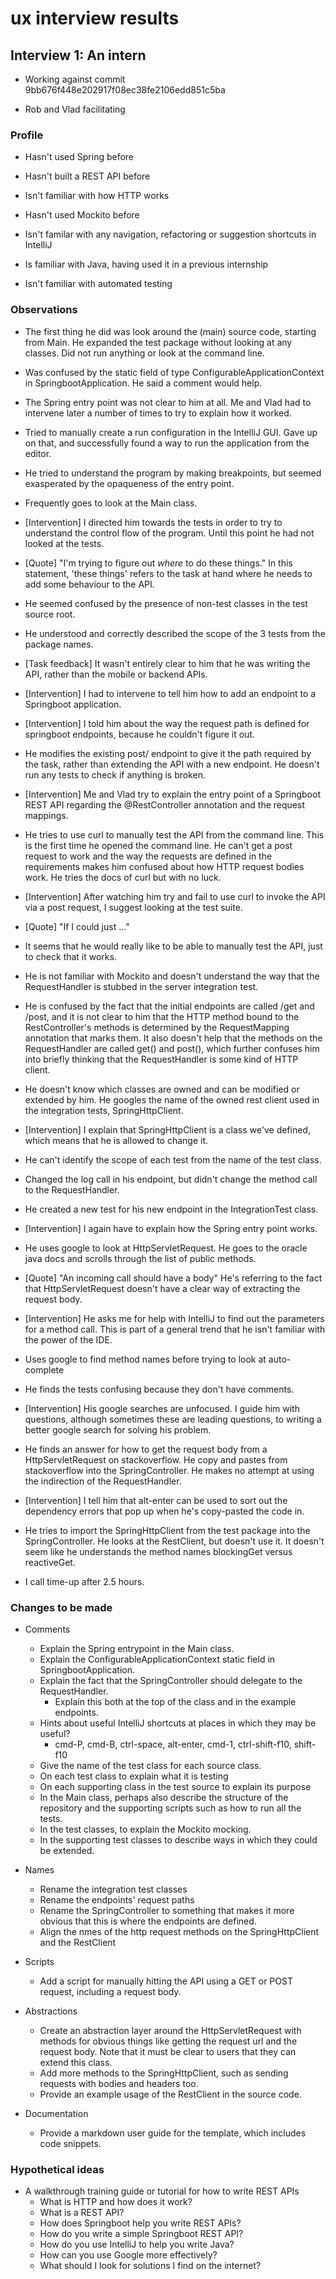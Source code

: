 # ux interview results

## Interview 1: An intern

- Working against commit 9bb676f448e202917f08ec38fe2106edd851c5ba

- Rob and Vlad facilitating

### Profile

- Hasn't used Spring before

- Hasn't built a REST API before

- Isn't familiar with how HTTP works

- Hasn't used Mockito before

- Isn't familar with any navigation, refactoring or suggestion shortcuts in IntelliJ

- Is familiar with Java, having used it in a previous internship

- Isn't familiar with automated testing

### Observations

- The first thing he did was look around the (main) source code, starting from Main. He expanded
  the test package without looking at any classes. Did not run anything or look at the command
  line.

- Was confused by the static field of type ConfigurableApplicationContext in SpringbootApplication.
  He said a comment would help.

- The Spring entry point was not clear to him at all. Me and Vlad had to intervene later a number of
  times to try to explain how it worked.

- Tried to manually create a run configuration in the IntelliJ GUI. Gave up on that, and successfully
  found a way to run the application from the editor.

- He tried to understand the program by making breakpoints, but seemed exasperated by the opaqueness
  of the entry point.
  
- Frequently goes to look at the Main class.

- [Intervention] I directed him towards the tests in order to try to understand the control flow of
  the program. Until this point he had not looked at the tests.
  
- [Quote] "I'm trying to figure out _where_ to do these things." In this statement, 'these things' refers
  to the task at hand where he needs to add some behaviour to the API.

- He seemed confused by the presence of non-test classes in the test source root.

- He understood and correctly described the scope of the 3 tests from the package names.

- [Task feedback] It wasn't entirely clear to him that he was writing the API, rather than the
  mobile or backend APIs.

- [Intervention] I had to intervene to tell him how to add an endpoint to a Springboot application.

- [Intervention] I told him about the way the request path is defined for springboot endpoints,
  because he couldn't figure it out. 
  
- He modifies the existing post/ endpoint to give it the path required by the task, rather than
  extending the API with a new endpoint. He doesn't run any tests to check if anything is broken.

- [Intervention] Me and Vlad try to explain the entry point of a Springboot REST API regarding the
  @RestController annotation and the request mappings.
  
- He tries to use curl to manually test the API from the command line. This is the first time he opened
  the command line. He can't get a post request to work and the way the requests are defined in the
  requirements makes him confused about how HTTP request bodies work. He tries the docs of curl but
  with no luck.

- [Intervention] After watching him try and fail to use curl to invoke the API via a post request, I
  suggest looking at the test suite.

- [Quote] "If I could just <find a way to manually test the API from the command line>..."

- It seems that he would really like to be able to manually test the API, just to check that it works.

- He is not familiar with Mockito and doesn't understand the way that the RequestHandler is stubbed in
  the server integration test.

- He is confused by the fact that the initial endpoints are called /get and /post, and it is not clear
  to him that the HTTP method bound to the RestController's methods is determined by the RequestMapping
  annotation that marks them. It also doesn't help that the methods on the RequestHandler are called
  get() and post(), which further confuses him into briefly thinking that the RequestHandler is some
  kind of HTTP client.

- He doesn't know which classes are owned and can be modified or extended by him. He googles the name of
  the owned rest client used in the integration tests, SpringHttpClient.

- [Intervention] I explain that SpringHttpClient is a class we've defined, which means that he is allowed
  to change it.

- He can't identify the scope of each test from the name of the test class.

- Changed the log call in his endpoint, but didn't change the method call to the RequestHandler.

- He created a new test for his new endpoint in the IntegrationTest class.

- [Intervention] I again have to explain how the Spring entry point works.

- He uses google to look at HttpServletRequest. He goes to the oracle java docs and scrolls through the
  list of public methods.

- [Quote] "An incoming call should have a body" He's referring to the fact that HttpServletRequest
  doesn't have a clear way of extracting the request body.

- [Intervention] He asks me for help with IntelliJ to find out the parameters for a method call. This
  is part of a general trend that he isn't familiar with the power of the IDE.
  
- Uses google to find method names before trying to look at auto-complete

- He finds the tests confusing because they don't have comments.

- [Intervention] His google searches are unfocused. I guide him with questions, although sometimes these
  are leading questions, to writing a better google search for solving his problem.
  
- He finds an answer for how to get the request body from a HttpServletRequest on stackoverflow. He copy
  and pastes from stackoverflow into the SpringController. He makes no attempt at using the indirection of
  the RequestHandler.

- [Intervention] I tell him that alt-enter can be used to sort out the dependency errors that pop up when
  he's copy-pasted the code in.
  
- He tries to import the SpringHttpClient from the test package into the SpringController. He looks at the
  RestClient, but doesn't use it. It doesn't seem like he understands the method names blockingGet versus
  reactiveGet.

- I call time-up after 2.5 hours.

### Changes to be made

- Comments
  - Explain the Spring entrypoint in the Main class.
  - Explain the ConfigurableApplicationContext static field in SpringbootApplication.
  - Explain the fact that the SpringController should delegate to the RequestHandler.
    - Explain this both at the top of the class and in the example endpoints.
  - Hints about useful IntelliJ shortcuts at places in which they may be useful?
    - cmd-P, cmd-B, ctrl-space, alt-enter, cmd-1, ctrl-shift-f10, shift-f10
  - Give the name of the test class for each source class.
  - On each test class to explain what it is testing
  - On each supporting class in the test source to explain its purpose
  - In the Main class, perhaps also describe the structure of the repository and the
    supporting scripts such as how to run all the tests.
  - In the test classes, to explain the Mockito mocking.
  - In the supporting test classes to describe ways in which they could be extended.

- Names
  - Rename the integration test classes
  - Rename the endpoints' request paths
  - Rename the SpringController to something that makes it more obvious that this is
    where the endpoints are defined.
  - Align the nmes of the http request methods on the SpringHttpClient and the
    RestClient

- Scripts
  - Add a script for manually hitting the API using a GET or POST request, including a
    request body.

- Abstractions
  - Create an abstraction layer around the HttpServletRequest with methods for obvious
    things like getting the request url and the request body. Note that it must be
    clear to users that they can extend this class.
  - Add more methods to the SpringHttpClient, such as sending requests with bodies and
    headers too.
  - Provide an example usage of the RestClient in the source code.

- Documentation
  - Provide a markdown user guide for the template, which includes code snippets.

### Hypothetical ideas

- A walkthrough training guide or tutorial for how to write REST APIs
  - What is HTTP and how does it work?
  - What is a REST API?
  - How does Springboot help you write REST APIs?
  - How do you write a simple Springboot REST API?
  - How do you use IntelliJ to help you write Java?
  - How can you use Google more effectively?
  - What should I look for solutions I find on the internet?